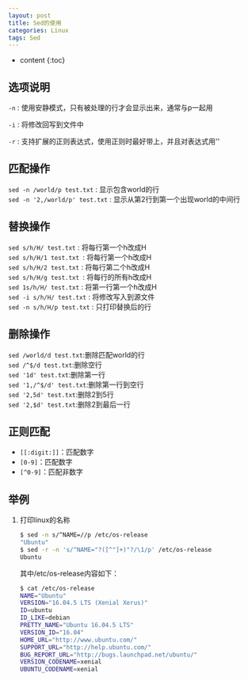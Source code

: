 ```yaml
---
layout: post
title: Sed的使用
categories: Linux
tags: Sed
---
```


* content
{:toc}
## 选项说明

`-n` : 使用安静模式，只有被处理的行才会显示出来，通常与p一起用

`-i` : 将修改回写到文件中

`-r` : 支持扩展的正则表达式，使用正则时最好带上，并且对表达式用''

<!--more-->

## 匹配操作  

`sed -n /world/p test.txt` : 显示包含world的行  
`sed -n '2,/world/p' test.txt` : 显示从第2行到第一个出现world的中间行  

## 替换操作  
`sed s/h/H/ test.txt`  : 将每行第一个h改成H  
`sed s/h/H/1 test.txt `: 将每行第一个h改成H  
`sed s/h/H/2 test.txt` : 将每行第二个h改成H  
`sed s/h/H/g test.txt `: 将每行的所有h改成H  
`sed 1s/h/H/ test.txt` : 将第一行第一个h改成H  
`sed -i s/h/H/ test.txt` : 将修改写入到源文件  
`sed -n s/h/H/p test.txt` : 只打印替换后的行  

## 删除操作   
`sed /world/d test.txt`:删除匹配world的行  
`sed /^$/d test.txt`:删除空行  
`sed '1d' test.txt`:删除第一行  
`sed '1,/^$/d' test.txt`:删除第一行到空行  
`sed '2,5d' test.txt`:删除2到5行  
`sed '2,$d' test.txt`:删除2到最后一行  

## 正则匹配

* `[[:digit:]]`：匹配数字
* `[0-9]`：匹配数字
* `[^0-9]`：匹配非数字

## 举例

1. 打印linux的名称

   ```bash
   $ sed -n s/^NAME=//p /etc/os-release 
   "Ubuntu"
   $ sed -r -n 's/^NAME="?([^"]+)"?/\1/p' /etc/os-release 
   Ubuntu
   ```

   其中/etc/os-release内容如下：

   ```bash
   $ cat /etc/os-release 
   NAME="Ubuntu"
   VERSION="16.04.5 LTS (Xenial Xerus)"
   ID=ubuntu
   ID_LIKE=debian
   PRETTY_NAME="Ubuntu 16.04.5 LTS"
   VERSION_ID="16.04"
   HOME_URL="http://www.ubuntu.com/"
   SUPPORT_URL="http://help.ubuntu.com/"
   BUG_REPORT_URL="http://bugs.launchpad.net/ubuntu/"
   VERSION_CODENAME=xenial
   UBUNTU_CODENAME=xenial
   ```